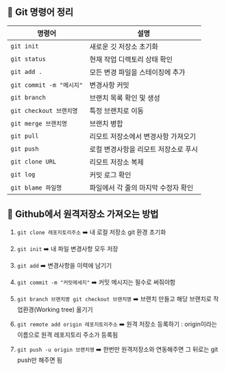 ## 📓 Git 명령어 정리


| 명령어                | 설명                                 | 
|-----------------------|------------------------------------|
| `git init`           | 새로운 깃 저장소 초기화              |
| `git status`         | 현재 작업 디렉토리 상태 확인          |
| `git add .`          | 모든 변경 파일을 스테이징에 추가       |
| `git commit -m "메시지"` | 변경사항 커밋                       |
| `git branch`         | 브랜치 목록 확인 및 생성             |
| `git checkout 브랜치명` | 특정 브랜치로 이동                  |
| `git merge 브랜치명`  | 브랜치 병합                         |
| `git pull`           | 리모트 저장소에서 변경사항 가져오기    |
| `git push`           | 로컬 변경사항을 리모트 저장소로 푸시   |
| `git clone URL`      | 리모트 저장소 복제                   |
| `git log`            | 커밋 로그 확인                      |
| `git blame 파일명`   | 파일에서 각 줄의 마지막 수정자 확인    |


## 📩 Github에서 원격저장소 가져오는 방법

1. `git clone 레포지토리주소` ➡️ 내 로컬 저장소 git 환경 초기화

2. `git init` ➡️ 내 파일 변경사항 모두 저장

3. `git add` ➡️ 변경사항을 이력에 남기기

4. `git commit -m "커밋메세지"` ➡️ 커밋 메시지는 필수로 써줘야함

5. `git branch 브랜치명 git checkout 브랜치명` ➡️ 브랜치 만들고 해당 브랜치로 작업환경(Working tree) 옮기기

6. `git remote add origin 레포지토리주소` ➡️ 원격 저장소 등록하기 : origin이라는 이름으로 원격 레포지토리 주소가 등록됨

7. `git push -u origin 브랜치명` ➡️ 한번만 원격저장소와 연동해주면 그 뒤로는 git push만 해주면 됨
